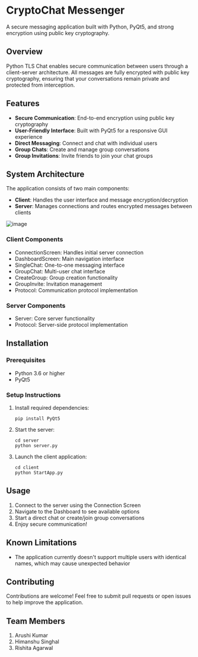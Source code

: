 # CryptoChat Messenger

A secure messaging application built with Python, PyQt5, and strong encryption using public key cryptography.

## Overview

Python TLS Chat enables secure communication between users through a client-server architecture. All messages are fully encrypted with public key cryptography, ensuring that your conversations remain private and protected from interception.

## Features

- **Secure Communication**: End-to-end encryption using public key cryptography
- **User-Friendly Interface**: Built with PyQt5 for a responsive GUI experience
- **Direct Messaging**: Connect and chat with individual users
- **Group Chats**: Create and manage group conversations
- **Group Invitations**: Invite friends to join your chat groups

## System Architecture

The application consists of two main components:
- **Client**: Handles the user interface and message encryption/decryption
- **Server**: Manages connections and routes encrypted messages between clients

![image](https://github.com/user-attachments/assets/2dc00035-2a17-425f-a425-bd8172adad44)

### Client Components
- ConnectionScreen: Handles initial server connection
- DashboardScreen: Main navigation interface
- SingleChat: One-to-one messaging interface
- GroupChat: Multi-user chat interface
- CreateGroup: Group creation functionality
- GroupInvite: Invitation management
- Protocol: Communication protocol implementation

### Server Components
- Server: Core server functionality
- Protocol: Server-side protocol implementation

## Installation

### Prerequisites
- Python 3.6 or higher
- PyQt5

### Setup Instructions

1. Install required dependencies:
   ```
   pip install PyQt5
   ```

2. Start the server:
   ```
   cd server
   python server.py
   ```

3. Launch the client application:
   ```
   cd client
   python StartApp.py
   ```

## Usage

1. Connect to the server using the Connection Screen
2. Navigate to the Dashboard to see available options
3. Start a direct chat or create/join group conversations
4. Enjoy secure communication!

## Known Limitations

- The application currently doesn't support multiple users with identical names, which may cause unexpected behavior

## Contributing

Contributions are welcome! Feel free to submit pull requests or open issues to help improve the application.

## Team Members
1. Arushi Kumar
2. Himanshu Singhal
3. Rishita Agarwal

